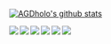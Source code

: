 [![AGDholo's github stats](https://github-readme-stats.vercel.app/api?username=AGDholo&theme=dracula)](https://github.com/AGDholo)

<a href="https://github.com/vuetifyjs/vuetify">
  <img align="left" src="https://github-readme-stats.vercel.app/api/pin/?username=vuetifyjs&repo=vuetify&theme=dracula" />
</a>

<a href="https://github.com/lidangzzz/hedgehog-lab">
  <img align="left" src="https://github-readme-stats.vercel.app/api/pin/?username=lidangzzz&repo=hedgehog-lab&theme=dracula" />
</a>

<a href="https://github.com/juicyfx/vercel-php">
  <img align="left" src="https://github-readme-stats.vercel.app/api/pin/?username=juicyfx&repo=vercel-php&theme=dracula" />
</a>

<a href="https://github.com/OpenEpicData/GamerClubWeb">
  <img align="left" src="https://github-readme-stats.vercel.app/api/pin/?username=OpenEpicData&repo=GamerClubWeb&theme=dracula" />
</a>

<a href="https://github.com/heroui/giraffe">
  <img align="left" src="https://github-readme-stats.vercel.app/api/pin/?username=heroui&repo=giraffe&theme=dracula" />
</a>

<a href="https://github.com/EpicLearn/ThinkPHP5.1-Web-Actual-combat">
  <img align="left" src="https://github-readme-stats.vercel.app/api/pin/?username=EpicLearn&repo=ThinkPHP5.1-Web-Actual-combat&theme=dracula" />
</a>